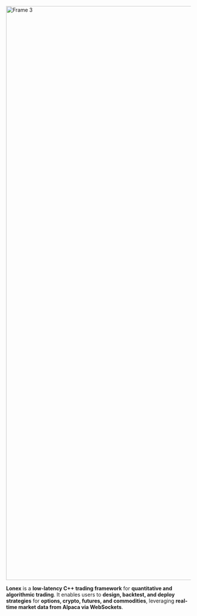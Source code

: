 <img width="1564" alt="Frame 3" src="https://github.com/user-attachments/assets/2f0f71e3-98b7-4e4a-a569-968b4f9be257" />

**Lonex** is a **low-latency C++ trading framework** for **quantitative and algorithmic trading**. It enables users to **design, backtest, and deploy strategies** for **options, crypto, futures, and commodities**, leveraging **real-time market data from Alpaca via WebSockets**.
